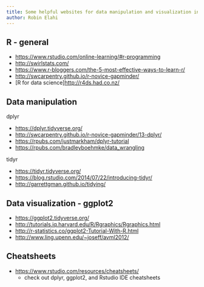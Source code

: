 ```yaml
---
title: Some helpful websites for data manipulation and visualization in R
author: Robin Elahi
---
```


## R - general

  - <https://www.rstudio.com/online-learning/#r-programming>
  - <http://swirlstats.com/> 
  - <https://www.r-bloggers.com/the-5-most-effective-ways-to-learn-r/>
  - <http://swcarpentry.github.io/r-novice-gapminder/>
  - [R for data science]<http://r4ds.had.co.nz/>


## Data manipulation

dplyr

  - <https://dplyr.tidyverse.org/>
  - <http://swcarpentry.github.io/r-novice-gapminder/13-dplyr/>
  - <https://rpubs.com/justmarkham/dplyr-tutorial>
  - <https://rpubs.com/bradleyboehmke/data_wrangling>

tidyr

  - <https://tidyr.tidyverse.org/>
  - <https://blog.rstudio.com/2014/07/22/introducing-tidyr/>
  - <http://garrettgman.github.io/tidying/>

  
## Data visualization - ggplot2

  - <https://ggplot2.tidyverse.org/>
  - <http://tutorials.iq.harvard.edu/R/Rgraphics/Rgraphics.html>
  - <http://r-statistics.co/ggplot2-Tutorial-With-R.html>
  - <http://www.ling.upenn.edu/~joseff/avml2012/>


## Cheatsheets

  - <https://www.rstudio.com/resources/cheatsheets/>
    - check out dplyr, ggplot2, and Rstudio IDE cheatsheets
